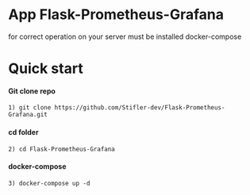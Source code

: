 # App Flask-Prometheus-Grafana
for correct operation on your server must be installed docker-compose</br>

# Quick start

<h4>Git clone repo</h4>

```
1) git clone https://github.com/Stifler-dev/Flask-Prometheus-Grafana.git
```

<h4>cd folder</h4>

```
2) cd Flask-Prometheus-Grafana
```

<h4>docker-compose</h4>

```
3) docker-compose up -d 
```
